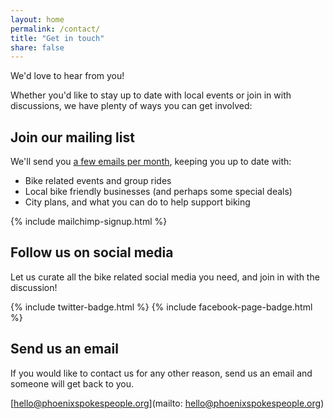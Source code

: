 ```yaml
---
layout: home
permalink: /contact/
title: "Get in touch"
share: false
---
```


We'd love to hear from you!

Whether you'd like to stay up to date with local events
or join in  with discussions,
we have plenty of ways you can get involved:

## Join our mailing list

We'll send you [a few emails per month](http://psp.bike/newsletter), keeping you up to date with:

* Bike related events and group rides
* Local bike friendly businesses (and perhaps some special deals)
* City plans, and what you can do to help support biking

{% include mailchimp-signup.html %}

## Follow us on social media

Let us curate all the bike related social media you need,
and join in with the discussion!

{% include twitter-badge.html %}
{% include facebook-page-badge.html %}


## Send us an email

If you would like to contact us for any other reason,
send us an email and someone will get back to you.

[hello@phoenixspokespeople.org](mailto: hello@phoenixspokespeople.org)

